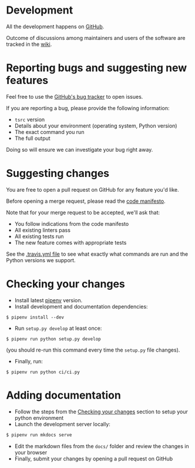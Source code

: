 # Development

All the development happens on [GitHub](https://github.com/SuperTanker/tsrc).

Outcome of discussions among maintainers and users of the software are tracked in the [wiki](https://github.com/SuperTanker/tsrc/wiki).


# Reporting bugs and suggesting new features

Feel free to use the [GitHub's bug tracker](https://github.com/SuperTanker/tsrc/issues) to open issues.

If you are reporting a bug, please provide the following information:

* `tsrc` version
* Details about your environment (operating system, Python version)
* The exact command you run
* The full output

Doing so will ensure we can investigate your bug right away.

# Suggesting changes

You are free to open a pull request on GitHub for any feature you'd like.

Before opening a merge request, please read the [code manifesto](https://supertanker.github.io/tsrc/code-manifesto).

Note that for your merge request to be accepted, we'll ask that:

* You follow indications from the code manifesto
* All existing linters pass
* All existing tests run
* The new feature comes with appropriate tests

See the [.travis.yml file](https://github.com/SuperTanker/tsrc/blob/master/.travis.yml)
to see what exactly what commands are run and the Python versions we
support.


# Checking your changes

* Install latest [pipenv](https://docs.pipenv.org/) version.
* Install development and documentation dependencies:

```console
$ pipenv install --dev
```

* Run `setup.py develop` at least once:

```
$ pipenv run python setup.py develop
```

(you should re-run this command every time the `setup.py` file changes).

* Finally, run:

```console
$ pipenv run python ci/ci.py
```


# Adding documentation

* Follow the steps from the [Checking your changes](#checking_your_changes) section to setup your python environment
* Launch the development server locally:

```bash
$ pipenv run mkdocs serve
```

* Edit the markdown files from the `docs/` folder and review the changes in your browser
* Finally, submit your changes by opening a pull request on GitHub